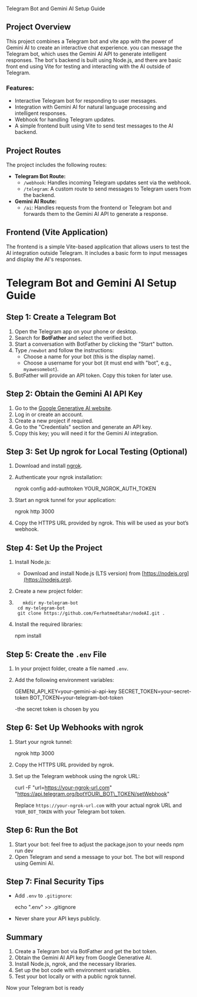 Telegram Bot and Gemini AI Setup Guide

## Project Overview

This project combines a Telegram bot and vite app with the power of Gemini AI to create an interactive chat experience. you can message the Telegram bot, which uses the Gemini AI API to generate intelligent responses. The bot's backend is built using Node.js, and there are basic front end using Vite for testing and interacting with the AI outside of Telegram.

### Features:

- Interactive Telegram bot for responding to user messages.
- Integration with Gemini AI for natural language processing and intelligent responses.
- Webhook for handling Telegram updates.
- A simple frontend built using Vite to send test messages to the AI backend.

## Project Routes

The project includes the following routes:

- **Telegram Bot Route:**
  - `/webhook`: Handles incoming Telegram updates sent via the webhook.
  - `/telegram`: A custom route to send messages to Telegram users from the backend.
- **Gemini AI Route:**
  - `/ai`: Handles requests from the frontend or Telegram bot and forwards them to the Gemini AI API to generate a response.

## Frontend (Vite Application)

The frontend is a simple Vite-based application that allows users to test the AI integration outside Telegram. It includes a basic form to input messages and display the AI's responses.

# Telegram Bot and Gemini AI Setup Guide

## Step 1: Create a Telegram Bot

1.  Open the Telegram app on your phone or desktop.
2.  Search for **BotFather** and select the verified bot.
3.  Start a conversation with BotFather by clicking the "Start" button.
4.  Type `/newbot` and follow the instructions:
    - Choose a name for your bot (this is the display name).
    - Choose a username for your bot (it must end with "bot", e.g., `myawesomebot`).
5.  BotFather will provide an API token. Copy this token for later use.

## Step 2: Obtain the Gemini AI API Key

1.  Go to the [Google Generative AI website](https://aistudio.google.com/app/apikey).
2.  Log in or create an account.
3.  Create a new project if required.
4.  Go to the "Credentials" section and generate an API key.
5.  Copy this key; you will need it for the Gemini AI integration.

## Step 3: Set Up ngrok for Local Testing (Optional)

1.  Download and install [ngrok](https://ngrok.com/download).
2.  Authenticate your ngrok installation:

    ngrok config add-authtoken YOUR_NGROK_AUTH_TOKEN

3.  Start an ngrok tunnel for your application:

    ngrok http 3000

4.  Copy the HTTPS URL provided by ngrok. This will be used as your bot’s webhook.

## Step 4: Set Up the Project

1.  Install Node.js:
    - Download and install Node.js (LTS version) from [https://nodejs.org](https://nodejs.org).
2.  Create a new project folder:
3.        mkdir my-telegram-bot
        cd my-telegram-bot
        git clone https://github.com/Ferhatmedtahar/nodeAI.git .
4.  Install the required libraries:

    npm install

## Step 5: Create the `.env` File

1.  In your project folder, create a file named `.env`.
2.  Add the following environment variables:

    GEMENI_API_KEY=your-gemini-ai-api-key
    SECRET_TOKEN=your-secret-token
    BOT_TOKEN=your-telegram-bot-token

    -the secret token is chosen by you

## Step 6: Set Up Webhooks with ngrok

1.  Start your ngrok tunnel:

    ngrok http 3000

2.  Copy the HTTPS URL provided by ngrok.
3.  Set up the Telegram webhook using the ngrok URL:

    curl -F "url=https://your-ngrok-url.com" "https://api.telegram.org/botYOUR\_BOT\_TOKEN/setWebhook"

    Replace `https://your-ngrok-url.com` with your actual ngrok URL and `YOUR_BOT_TOKEN` with your Telegram bot token.

## Step 6: Run the Bot

1.  Start your bot: feel free to adjust the package.json to your needs
    npm run dev
2.  Open Telegram and send a message to your bot. The bot will respond using Gemini AI.

## Step 7: Final Security Tips

- Add `.env` to `.gitignore`:

  echo ".env" >> .gitignore

- Never share your API keys publicly.

## Summary

1.  Create a Telegram bot via BotFather and get the bot token.
2.  Obtain the Gemini AI API key from Google Generative AI.
3.  Install Node.js, ngrok, and the necessary libraries.
4.  Set up the bot code with environment variables.
5.  Test your bot locally or with a public ngrok tunnel.

Now your Telegram bot is ready
